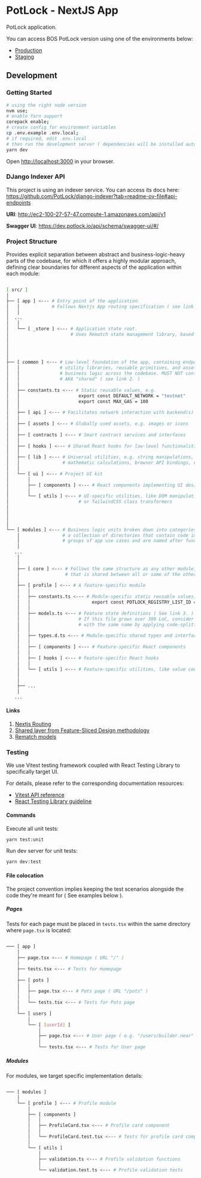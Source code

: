 # PotLock - NextJS App

PotLock application.

You can access BOS PotLock version using one of the environments below:

- [Production](https://app.potlock.org/)
- [Staging](https://app.potlock.org/staging.potlock.near/widget/IndexLoader)

## Development

### Getting Started

```bash
# using the right node version
nvm use;
# enable Yarn support
corepack enable;
# create config for environment variables
cp .env.example .env.local;
# if required, edit .env.local
# then run the development server ( dependencies will be installed automatically )
yarn dev
```

Open [http://localhost:3000](http://localhost:3000) in your browser.

### DJango Indexer API

This project is using an indexer service.
You can access its docs here: <https://github.com/PotLock/django-indexer?tab=readme-ov-file#api-endpoints>

**URI**: <http://ec2-100-27-57-47.compute-1.amazonaws.com/api/v1>

**Swagger UI**: <https://dev.potlock.io/api/schema/swagger-ui/#/>

### Project Structure

Provides explicit separation between abstract and business-logic-heavy parts of the codebase,
for which it offers a highly modular approach, defining clear boundaries for different
aspects of the application within each module:

```sh

[ src/ ]
│
├── [ app ] <--- # Entry point of the application.
│   │            # Follows Nextjs App routing specification ( see link 1. )
│   │
│  ...
│   │
│   └── [ _store ] <--- # Application state root.
│                       # Uses Rematch state management library, based on Redux.
│
│
│
│
├── [ common ] <--- # Low-level foundation of the app, containing endpoint bindings,
│   │               # utility libraries, reusable primitives, and assets, used in layouts and
│   │               # business logic across the codebase. MUST NOT contain business logic by itself.
│   │               # AKA "shared" ( see link 2. )
│   │
│   ├── constants.ts <--- # Static reusable values, e.g.
│   │                      export const DEFAULT_NETWORK = "testnet"
│   │                      export const MAX_GAS = 100
│   │
│   ├── [ api ] <--- # Facilitates network interaction with backend(s)
│   │
│   ├── [ assets ] <--- # Globally used assets, e.g. images or icons
│   │
│   ├── [ contracts ] <--- # Smart contract services and interfaces
│   │
│   ├── [ hooks ] <--- # Shared React hooks for low-level functionalities
│   │
│   ├── [ lib ] <--- # Universal utilities, e.g. string manipulations,
│   │                # mathematic calculations, browser API bindings, etc.
│   │
│   └── [ ui ] <--- # Project UI kit
│       │
│       ├── [ components ] <--- # React components implementing UI design primitives
│       │
│       └── [ utils ] <--- # UI-specific utilities, like DOM manipulations
│                          # or TailwindCSS class transformers
│
│
│
│
└── [ modules ] <--- # Business logic units broken down into categories. Simply put, this is
    │                # a collection of directories that contain code implementing specific
    │                # groups of app use cases and are named after functionalities they provide.
    │
   ...
    │
    │
    ├── [ core ] <--- # Follows the same structure as any other module, but contains business logic,
    │                 # that is shared between all or some of the other modules
    │
    ├── [ profile ] <--- # A feature-specific module
    │   │
    │   ├── constants.ts <--- # Module-specific static reusable values, e.g.
    │   │                       export const POTLOCK_REGISTRY_LIST_ID = 1
    │   │
    │   ├── models.ts <--- # Feature state definitions ( See link 3. )
    │   │                  # If this file grows over 300 LoC, consider turning it into a directory
    │   │                  # with the same name by applying code-splitting techniques.
    │   │
    │   ├── types.d.ts <--- # Module-specific shared types and interfaces
    │   │
    │   ├── [ components ] <--- # Feature-specific React components
    │   │
    │   ├── [ hooks ] <--- # Feature-specific React hooks
    │   │
    │   └── [ utils ] <--- # Feature-specific utilities, like value converters or validators
    │
    │
    ├── ...
    │
   ...

```

#### Links

1. [Nextjs Routing](https://nextjs.org/docs/app/building-your-application/routing)
2. [Shared layer from Feature-Sliced Design methodology](https://feature-sliced.design/docs/reference/layers#shared)
3. [Rematch models](https://rematchjs.org/docs/api-reference/models)

### Testing

We use Vitest testing framework coupled with React Testing Library to specifically target UI.

For details, please refer to the corresponding documentation resources:

- [Vitest API reference](https://vitest.dev/api/)
- [React Testing Library guideline](https://testing-library.com/docs/react-testing-library/example-intro)

#### Commands

Execute all unit tests:

```bash
yarn test:unit
```

Run dev server for unit tests:

```bash
yarn dev:test
```

#### File colocation

The project convention implies keeping the test scenarios alongside the code they're meant for
( See examples below ).

##### Pages

Tests for each page must be placed in `tests.tsx`
within the same directory where `page.tsx` is located:

```bash

─── [ app ]
    │
    ├── page.tsx <--- # Homepage ( URL "/" )
    │
    ├── tests.tsx <--- # Tests for Homepage
    │
    ├── [ pots ]
    │   │
    │   ├── page.tsx <--- # Pots page ( URL "/pots" )
    │   │
    │   └── tests.tsx <--- # Tests for Pots page
    │
    └── [ users ]
        │
        └── [ [userId] ]
            │
            ├── page.tsx <--- # User page ( e.g. "/users/builder.near" )
            │
            └── tests.tsx <--- # Tests for User page

```

##### Modules

For modules, we target specific implementation details:

```bash

─── [ modules ]
    │
    └── [ profile ] <--- # Profile module
        │
        ├── [ components ]
        │   │
        │   ├── ProfileCard.tsx <--- # Profile card component
        │   │
        │   └── ProfileCard.test.tsx <--- # Tests for profile card component
        │
        └── [ utils ]
            │
            ├── validation.ts <--- # Profile validation functions
            │
            └── validation.test.ts <--- # Profile validation tests

```
